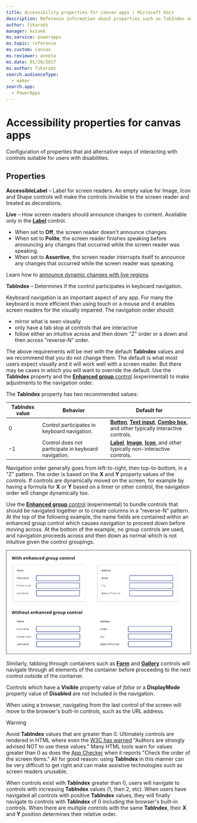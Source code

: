 ```yaml
---
title: Accessibility properties for canvas apps | Microsoft Docs
description: Reference information about properties such as TabIndex and Tooltip
author: fikaradz
manager: kvivek
ms.service: powerapps
ms.topic: reference
ms.custom: canvas
ms.reviewer: anneta
ms.date: 01/26/2017
ms.author: fikaradz
search.audienceType: 
  - maker
search.app: 
  - PowerApps
---
```

# Accessibility properties for canvas apps

Configuration of properties that aid alternative ways of interacting with controls suitable for users with disabilities.

## Properties

**AccessibleLabel** – Label for screen readers. An empty value for Image, Icon and Shape controls will make the controls invisible to the screen reader and treated as decorations.

**Live** – How screen readers should announce changes to content. Available only in the **[Label](control-text-box.md)** control.

* When set to **Off**, the screen reader doesn't announce changes.
* When set to **Polite**, the screen reader finishes speaking before announcing any changes that occurred while the screen reader was speaking.
* When set to **Assertive**, the screen reader interrupts itself to announce any changes that occurred while the screen reader was speaking.

Learn how to [announce dynamic changes with live regions](../accessible-apps-live-regions.md).

**TabIndex** – Determines if the control participates in keyboard navigation.

Keyboard navigation is an important aspect of any app.  For many the keyboard is more efficient than using touch or a mouse and it enables screen readers for the visually impaired.  The navigation order should:
- mirror what is seen visually
- only have a tab stop at controls that are interactive
- follow either an intuitive across and then down "Z" order or a down and then across "reverse-N" order.

The above requirements will be met with the default **TabIndex** values and we recommend that you do not change them.  The default is what most users expect visually and it will work well with a screen reader.  But there may be cases in which you will want to override the default.  Use the **TabIndex** property and the [**Enhanced group** control](https://powerapps.microsoft.com/en-us/blog/enhanced-group-experimental-control-with-layout-control-and-nesting/) (experimental) to make adjustments to the navigation order.  

The **TabIndex** property has two recommended values:

| TabIndex value | Behavior | Default for |
|----------------|----------|-------------|
| 0 | Control participates in keyboard navigation. | [**Button**](control-button.md), [**Text input**](control-text-input.md), [**Combo box**](control-combo-box.md), and other typically interactive controls. |
| &minus;1 | Control does not participate in keyboard navigation. | [**Label**](control-text-box.md), [**Image**](control-image.md), [**Icon**](control-shapes-icons.md), and other typically non-interactive controls. |

Navigation order generally goes from left-to-right, then top-to-bottom, in a "Z" pattern. The order is based on the **X** and **Y** property values of the controls. If controls are dynamically moved on the screen, for example by having a formula for **X** or **Y** based on a timer or other control, the navigation order will change dynamically too.

Use the [**Enhanced group** control](https://powerapps.microsoft.com/en-us/blog/enhanced-group-experimental-control-with-layout-control-and-nesting/) (experimental) to bundle controls that should be navigated together or to create columns in a "reverse-N" pattern.  At the top of the following example, the name fields are contained within an enhanced group control which causes navigation to proceed down before moving across.  At the bottom of the example, no group controls are used, and navigation proceeds across and then down as normal which is not intuitive given the control groupings. 

![Animation showing enhanced group control causing navigation to proceed down within a group before moving across](media/properties-accessibility/enhanced-group.gif)

Similarly, tabbing through containers such as [**Form**](control-form-detail.md) and [**Gallery**](control-gallery.md) controls will navigate through all elements of the container before proceeding to the next control outside of the container.  

Controls which have a **Visible** property value of *false* or a **DisplayMode** property value of **Disabled** are not included in the navigation.  

When using a browser, navigating from the last control of the screen will move to the browser's built-in controls, such as the URL address.  

> [!WARNING]
> Avoid **TabIndex** values that are greater than 0. Ultimately controls are rendered in HTML where even the [W3C has warned](https://www.w3.org/TR/wai-aria-practices/#kbd_general_between) "Authors are strongly advised NOT to use these values." Many HTML tools warn for values greater than 0 as does the [App Checker](../accessibility-checker.md) when it reports "Check the order of the screen items."  All for good reason: using **TabIndex** in this manner can be very difficult to get right and can make assistive technologies such as screen readers unusable.
> 
> When controls exist with **TabIndex** greater than 0, users will navigate to controls with increasing **TabIndex** values (1, then 2, etc). When users have navigated all controls with positive **TabIndex** values, they will finally navigate to controls with **TabIndex** of 0 including the browser's built-in controls. When there are multiple controls with the same **TabIndex**, their **X** and **Y** position determines their relative order.






